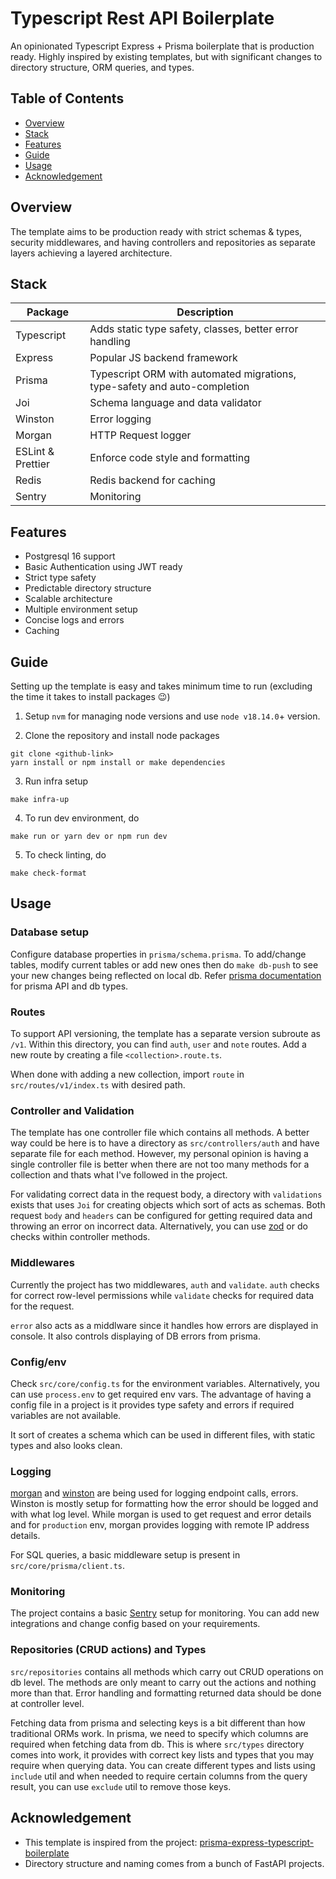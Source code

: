 <div>
    <h1>Typescript Rest API Boilerplate</h1>
</div>

An opinionated Typescript Express + Prisma boilerplate that is production ready.
Highly inspired by existing templates, but with significant changes to directory structure, ORM queries, and types.

## Table of Contents

- [Overview](#overview)
- [Stack](#stack)
- [Features](#features)
- [Guide](#guide)
- [Usage](#usage)
- [Acknowledgement](#acknowledgement)

## Overview

The template aims to be production ready with strict schemas & types, security middlewares, and having controllers and repositories as separate layers achieving a layered architecture.

## Stack

| Package           | Description                                                               |
| ----------------- | ------------------------------------------------------------------------- |
| Typescript        | Adds static type safety, classes, better error handling                   |
| Express           | Popular JS backend framework                                              |
| Prisma            | Typescript ORM with automated migrations, type-safety and auto-completion |
| Joi               | Schema language and data validator                                        |
| Winston           | Error logging                                                             |
| Morgan            | HTTP Request logger                                                       |
| ESLint & Prettier | Enforce code style and formatting                                         |
| Redis             | Redis backend for caching                                                 |
| Sentry            | Monitoring                                                                |

## Features

- Postgresql 16 support
- Basic Authentication using JWT ready
- Strict type safety
- Predictable directory structure
- Scalable architecture
- Multiple environment setup
- Concise logs and errors
- Caching

## Guide

Setting up the template is easy and takes minimum time to run (excluding the time it takes to install packages 😉)

1. Setup `nvm` for managing node versions and use `node v18.14.0`+ version.

2. Clone the repository and install node packages

```
git clone <github-link>
yarn install or npm install or make dependencies
```

3. Run infra setup

```
make infra-up
```

4. To run dev environment, do

```
make run or yarn dev or npm run dev
```

5. To check linting, do

```
make check-format
```

## Usage

### Database setup

Configure database properties in `prisma/schema.prisma`. To add/change tables, modify current tables or add new ones then do `make db-push` to see your new changes being reflected on local db.
Refer [prisma documentation](https://www.prisma.io/docs/concepts/components/prisma-schema) for prisma API and db types.

### Routes

To support API versioning, the template has a separate version subroute as `/v1`. Within this directory, you can find `auth`, `user` and `note` routes. Add a new route by creating a file `<collection>.route.ts`.

When done with adding a new collection, import `route` in `src/routes/v1/index.ts` with desired path.

### Controller and Validation

The template has one controller file which contains all methods. A better way could be here is to have a directory as `src/controllers/auth` and have separate file for each method. However, my personal opinion is having a single controller file is better when there are not too many methods for a collection and thats what I've followed in the project.

For validating correct data in the request body, a directory with `validations` exists that uses `Joi` for creating objects which sort of acts as schemas. Both request `body` and `headers` can be configured for getting required data and throwing an error on incorrect data.
Alternatively, you can use [zod](https://zod.dev/) or do checks within controller methods.

### Middlewares

Currently the project has two middlewares, `auth` and `validate`. `auth` checks for correct row-level permissions while `validate` checks for required data for the request.

`error` also acts as a middlware since it handles how errors are displayed in console. It also controls displaying of DB errors from prisma.

### Config/env

Check `src/core/config.ts` for the environment variables. Alternatively, you can use `process.env` to get required env vars. The advantage of having a config file in a project is it provides type safety and errors if required variables are not available.

It sort of creates a schema which can be used in different files, with static types and also looks clean.

### Logging

[morgan](https://github.com/expressjs/morgan) and [winston](https://www.npmjs.com/package/winston) are being used for logging endpoint calls, errors. Winston is mostly setup for formatting how the error should be logged and with what log level. While morgan is used to get request and error details and for `production` env, morgan provides logging with remote IP address details.

For SQL queries, a basic middleware setup is present in `src/core/prisma/client.ts`.

### Monitoring

The project contains a basic [Sentry](https://sentry.io/welcome/) setup for monitoring. You can add new integrations and change config based on your requirements.

### Repositories (CRUD actions) and Types

`src/repositories` contains all methods which carry out CRUD operations on db level.
The methods are only meant to carry out the actions and nothing more than that. Error handling and formatting returned data should be done at controller level.

Fetching data from prisma and selecting keys is a bit different than how traditional ORMs work. In prisma, we need to specify which columns are required when fetching data from db. This is where `src/types` directory comes into work, it provides with correct key lists and types that you may require when querying data. You can create different types and lists using `include` util and when needed to require certain columns from the query result, you can use `exclude` util to remove those keys.

## Acknowledgement

- This template is inspired from the project: [prisma-express-typescript-boilerplate](https://github.com/antonio-lazaro/prisma-express-typescript-boilerplate)
- Directory structure and naming comes from a bunch of FastAPI projects.
